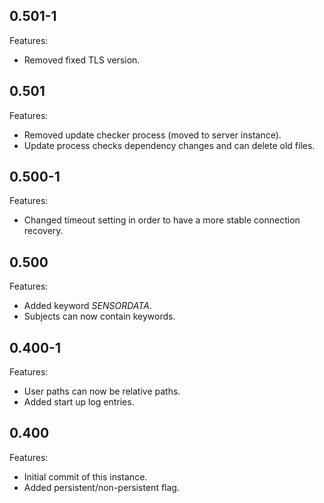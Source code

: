 ## 0.501-1

Features:

* Removed fixed TLS version.


## 0.501

Features:

* Removed update checker process (moved to server instance).
* Update process checks dependency changes and can delete old files.


## 0.500-1

Features:

* Changed timeout setting in order to have a more stable connection recovery.


## 0.500

Features:

* Added keyword $SENSORDATA$.
* Subjects can now contain keywords.


## 0.400-1

Features:

* User paths can now be relative paths.
* Added start up log entries.


## 0.400

Features:

* Initial commit of this instance.
* Added persistent/non-persistent flag.
